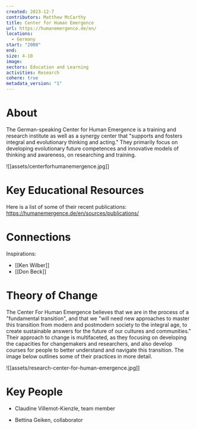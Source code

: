 ```yaml
---
created: 2023-12-7
contributors: Matthew McCarthy
title: Center for Human Emergence
url: https://humanemergence.de/en/
locations:
  - Germany
start: "2008"
end: 
size: 4-10
image: 
sectors: Education and Learning
activities: Research
cohere: true
metadata_version: "1"
---
```


# About

The German-speaking Center for Human Emergence is a training and research institute as well as a synergy center that "supports and fosters integral and evolutionary thinking and acting." They primarily focus on developing evolutionary future competences and innovative models of thinking and awareness, on researching and training. 

![[assets/centerforhumanemergence.jpg]]

# Key Educational Resources

Here is a list of some of their recent publications: https://humanemergence.de/en/sources/publications/

# Connections

Inspirations: 

- [[Ken Wilber]]
- [[Don Beck]]

# Theory of Change

The Center For Human Emergence believes that we are in the process of a "fundamental transition", and that we "will need new approaches to master this transition from modern and postmodern society to the integral age, to create sustainable answers for the future of our cultures and communities." Their approach to change is multifaceted, as they focusing on developing the capacities for changemakers and researchers, and also develop courses for people to better understand and navigate this transition. The image below outlines some of their practices in more detail. 

![[assets/research-center-for-human-emergence.jpg]]

# Key People

- Claudine Villemot-Kienzle, team member

- Bettina Geiken, collaborator 
